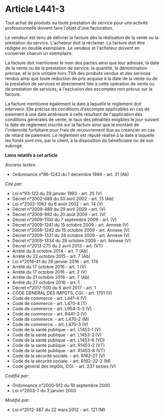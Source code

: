 # Article L441-3

Tout achat de produits ou toute prestation de service pour une activité professionnelle doivent faire l'objet d'une
facturation.

Le vendeur est tenu de délivrer la facture dès la réalisation de la vente ou la prestation du service. L'acheteur doit la
réclamer. La facture doit être rédigée en double exemplaire. Le vendeur et l'acheteur doivent en conserver chacun un
exemplaire.

La facture doit mentionner le nom des parties ainsi que leur adresse, la date de la vente ou de la prestation de service, la
quantité, la dénomination précise, et le prix unitaire hors TVA des produits vendus et des services rendus ainsi que toute
réduction de prix acquise à la date de la vente ou de la prestation de services et directement liée à cette opération de
vente ou de prestation de services, à l'exclusion des escomptes non prévus sur la facture.

La facture mentionne également la date à laquelle le règlement doit intervenir. Elle précise les conditions d'escompte
applicables en cas de paiement à une date antérieure à celle résultant de l'application des conditions générales de vente, le
taux des pénalités exigibles le jour suivant la date de règlement inscrite sur la facture ainsi que le montant de l'indemnité
forfaitaire pour frais de recouvrement due au créancier en cas de retard de paiement. Le règlement est réputé réalisé à la
date à laquelle les fonds sont mis, par le client, à la disposition du bénéficiaire ou de son subrogé.

**Liens relatifs à cet article**

_Anciens textes_:

  - Ordonnance n°86-1243 du 1 décembre 1986 - art. 31 (Ab)

_Cité par_:

  - Loi n°93-122 du 29 janvier 1993 - art. 25 (V)
  - Décret n°2002-689 du 30 avril 2002 - art. 13 (Ab)
  - Loi n°2002-1062 du 6 août 2002 - art. 14 (V)
  - Décret n°2009-489 du 29 avril 2009 - art. (V)
  - Décret n°2009-992 du 20 août 2009 - art. (V)
  - Décret n°2009-1100 du 7 septembre 2009 - art. (V)
  - Décret n°2009-1241 du 15 octobre 2009 - art. Annexe (V)
  - Décret n°2009-1242 du 15 octobre 2009 - art. Annexe (V)
  - Décret n°2009-1331  du 28 octobre 2009 - art. Annexe (V)
  - Décret n°2009-1334  du 28 octobre 2009 - art. Annexe (V)
  - Décret n°2013-275 du 2 avril 2013 - art. (VT)
  - Arrêté du 8 octobre 2014 - art. 7 (Ab)
  - Arrêté du 22 octobre 2015 - art. 7 (Ab)
  - Loi n°2016-41 du 26 janvier 2016 - art. 178
  - Arrêté du 17 octobre 2016 - art. 1 (V)
  - Arrêté du 17 octobre 2016 - art. 2 (V)
  - Arrêté du 21 octobre 2016 - art. 7 (Ab)
  - Arrêté du 27 octobre 2016 - art. 1
  - Décret n°2017-500 du 6 avril 2017 - art. 1
  - CODE GENERAL DES IMPOTS, CGI. - art. 1751 (V)
  - Code de commerce - art. L441-4 (V)
  - Code de commerce - art. L470-4 (T)
  - Code de commerce - art. L954-3-3 (V)
  - Code de commerce - art. R441-3 (V)
  - Code de commerce. - art. L470-2 (M)
  - Code de commerce. - art. L470-3 (V)
  - Code de la santé publique - art. L1453-1 (V)
  - Code de la santé publique - art. L1453-2 (V)
  - Code de la santé publique - art. L1453-6 (VD)
  - Code de la santé publique - art. R1453-2 (VT)
  - Code de la santé publique - art. R1453-8 (VT)
  - Code de la sécurité sociale. - art. R162-27 (V)
  - Code de la sécurité sociale. - art. R162-32-2 (M)
  - Code général des impôts, CGI. - art. 237 sexies (V)

_Codifié par_:

  - Ordonnance n°2000-912 du 18 septembre 2000
  - Loi n°2003-7 du 3 janvier 2003

_Modifié par_:

  - Loi n°2012-387 du 22 mars 2012 - art. 121 (M)
